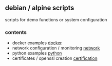 ## debian / alpine scripts
scripts for demo functions or system configuration

### contents
* docker examples [docker](docker/)
* network configuration / monitoring [network](net/)
* python examples [python](python/)
* certificates / openssl creation [certification](cert/)
